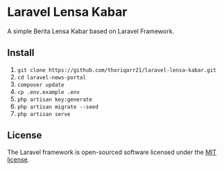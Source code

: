 # Laravel Lensa Kabar

A simple Berita Lensa Kabar based on Laravel Framework.


## Install
01. `git clone https://github.com/thoriqarr21/laravel-lensa-kabar.git`
02. `cd laravel-news-portal`
03. `composer update`
04. `cp .env.example .env`
05. `php artisan key:generate`
06. `php artisan migrate --seed`
07. `php artisan serve`

## License

The Laravel framework is open-sourced software licensed under the [MIT license](https://opensource.org/licenses/MIT).
